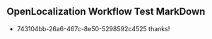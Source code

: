 ## OpenLocalization Workflow Test MarkDown
* 743104bb-26a6-467c-8e50-5298592c4525 thanks!

<!--HONumber=Sep16_HO1-->


